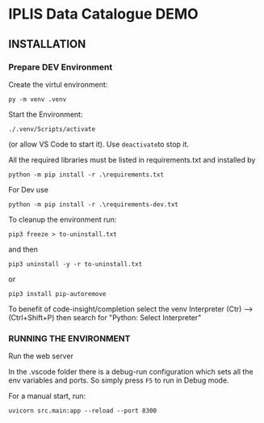 # IPLIS Data Catalogue DEMO


## INSTALLATION

### Prepare DEV Environment
Create the virtul environment: 
```
py -m venv .venv
```
Start the Environment: 
```
./.venv/Scripts/activate
```
 (or allow VS Code to start it). Use `deactivate`to stop it.

All the required libraries must be listed in requirements.txt and installed by  
```
python -m pip install -r .\requirements.txt
```
For Dev use 
```
python -m pip install -r .\requirements-dev.txt
```

To cleanup the environment run:
```
pip3 freeze > to-uninstall.txt
```
 and then
```
pip3 uninstall -y -r to-uninstall.txt
```

or 
```
pip3 install pip-autoremove
```

To benefit of code-insight/completion select the venv Interpreter (Ctr) --> (Ctrl+Shift+P) then search for "Python: Select Interpreter"


### RUNNING THE ENVIRONMENT 

Run the web server 

In the .vscode folder there is a debug-run configuration which sets all the env variables and ports. So simply press `F5` to run in Debug mode.

For a manual start, run:

```
uvicorn src.main:app --reload --port 8300
```